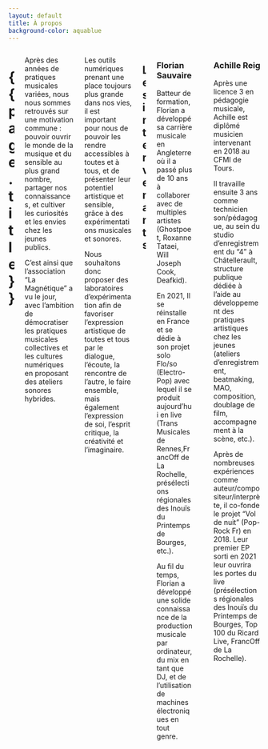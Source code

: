 ```yaml
---
layout: default
title: À propos
background-color: aquablue
---
```


<div class="hero">
  <div class="hero-body-padding-small">
    <div class="columns is-mobile is-multiline is-centered">
        <div class="column is-8-desktop is-11-touch is-11-mobile has-text-centered">
          <h1 class="mb-5">{{ page.title }}</h1>
        </div>
        <div class="column is-8-desktop is-11-touch is-11-mobile columns is-mobile is-multiline is-centered">
          <div class="column is-6-desktop is-11-touch is-11-mobile has-text-justified">
            <p class="mb-5">Après des années de pratiques musicales variées, nous nous sommes retrouvés sur une motivation commune : pouvoir ouvrir le monde de la musique et du sensible au plus grand nombre, partager nos connaissances, et cultiver les curiosités et les envies chez les jeunes publics.</p>
            <p class="mb-5">C’est ainsi que l’association “La Magnétique” a vu le jour, avec l’ambition de démocratiser les pratiques musicales collectives et les cultures numériques en proposant des ateliers sonores hybrides.</p>
          </div>
          <div class="column is-6-desktop is-11-touch is-11-mobile has-text-justified">
            <p class="mb-5">Les outils numériques prenant une place toujours plus grande dans nos vies, il est important pour nous de pouvoir les rendre accessibles à toutes et à tous, et de présenter leur potentiel artistique et sensible, grâce à des expérimentations musicales et sonores.</p>
            <p class="mb-5">Nous souhaitons donc proposer des laboratoires d’expérimentation afin de favoriser l’expression artistique de toutes et tous par le dialogue, l’écoute, la rencontre de l’autre, le faire ensemble, mais également l’expression de soi, l’esprit critique, la créativité et l’imaginaire.</p>
          </div>
        </div>
        <div class="column is-8-desktop is-11-touch is-11-mobile columns is-mobile is-multiline is-centered mb-6">
          <div class="column is-8-desktop is-11-touch is-11-mobile has-text-centered">
            <h2 class="mb-5">Les intervenants</h2>
          </div>
          <div class="column is-5-desktop is-11-touch is-11-mobile has-text-justified">
            <h3>Florian Sauvaire</h3>
            <p class="mb-5">Batteur de formation, Florian a développé sa carrière musicale en Angleterre où il a passé plus de 10 ans à collaborer avec de multiples artistes (Ghostpoet, Roxanne Tataei, Will Joseph Cook, Deafkid).</p>
            <p class="mb-5">En 2021, Il se réinstalle en France et se dédie à son projet solo Flo/so (Electro-Pop) avec lequel il se produit aujourd’hui en live (Trans Musicales de Rennes,FrancOff de La Rochelle, présélections régionales des Inouïs du Printemps de Bourges, etc.).</p>
            <p class="mb-5">Au fil du temps, Florian a développé une solide connaissance de la production musicale par ordinateur, du mix en tant que DJ, et de l’utilisation de machines électroniques en tout genre.</p>
          </div>
          <div class="column is-1-desktop is-0-mobile has-text-justified"></div>
          <div class="column is-5-desktop is-11-touch is-11-mobile has-text-justified">
            <h3>Achille Reig</h3>
            <p class="mb-5">Après une licence 3 en pédagogie musicale, Achille est diplômé musicien intervenant en 2018 au CFMI de Tours.</p>
            <p class="mb-5">Il travaille ensuite 3 ans comme technicien son/pédagogue, au sein du studio d’enregistrement du “4” à Châtellerault, structure publique dédiée à l’aide au développement des pratiques artistiques chez les jeunes (ateliers d’enregistrement, beatmaking, MAO, composition, doublage de film, accompagnement à la scène, etc.).</p>
            <p class="mb-5">Après de nombreuses expériences comme auteur/compositeur/interprète, il co-fonde le projet “Vol de nuit” (Pop- Rock Fr) en 2018. Leur premier EP sorti en 2021 leur ouvrira les portes du live (présélections régionales des Inouïs du Printemps de Bourges, Top 100 du Ricard Live, FrancOff de La Rochelle).</p>
          </div>
        </div>
    </div>
  </div>
  <div class="hero-foot"></div>
</div>
